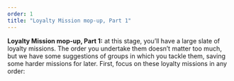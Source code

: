 ```yaml
---
order: 1
title: "Loyalty Mission mop-up, Part 1"
--- 
```


**Loyalty Mission mop-up, Part 1:** at this stage, you’ll have a large slate of loyalty missions. The order you undertake them doesn’t matter too much, but we have some suggestions of groups in which you tackle them, saving some harder missions for later. First, focus on these loyalty missions in any order:

